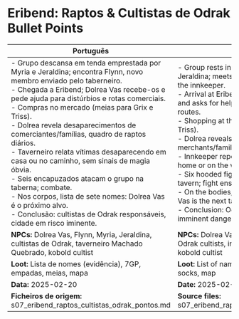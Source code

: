 # Eribend: Raptos & Cultistas de Odrak  Bullet Points

| Português                                                                                                                                                                                                                                                                                                                                                                                                                                                                                                                                                                                                                                                            | English                                                                                                                                                                                                                                                                                                                                                                                                                                                                                                                                                                                                                                                                          |
| -------------------------------------------------------------------------------------------------------------------------------------------------------------------------------------------------------------------------------------------------------------------------------------------------------------------------------------------------------------------------------------------------------------------------------------------------------------------------------------------------------------------------------------------------------------------------------------------------------------------------------------------------------------------- | -------------------------------------------------------------------------------------------------------------------------------------------------------------------------------------------------------------------------------------------------------------------------------------------------------------------------------------------------------------------------------------------------------------------------------------------------------------------------------------------------------------------------------------------------------------------------------------------------------------------------------------------------------------------------------- |
| - Grupo descansa em tenda emprestada por Myria e Jeraldina; encontra Flynn, novo membro enviado pelo taberneiro.<br>- Chegada a Eribend; Dolrea Vas recebe-os e pede ajuda para distúrbios e rotas comerciais.<br>- Compras no mercado (meias para Grix e Triss).<br>- Dolrea revela desaparecimentos de comerciantes/famílias, quadro de raptos diários.<br>- Taverneiro relata vítimas desaparecendo em casa ou no caminho, sem sinais de magia óbvia.<br>- Seis encapuzados atacam o grupo na taberna; combate.<br>- Nos corpos, lista de sete nomes: Dolrea Vas é o próximo alvo.<br>- Conclusão: cultistas de Odrak responsáveis, cidade em risco iminente.<br> | - Group rests in a tent lent by Myria and Jeraldina; meets Flynn, a new member sent by the innkeeper.<br>- Arrival at Eribend; Dolrea Vas greets them and asks for help with disturbances and trade routes.<br>- Shopping at the market (socks for Grix and Triss).<br>- Dolrea reveals disappearances of merchants/families, board of daily kidnappings.<br>- Innkeeper reports victims disappearing at home or on the way, no sign of obvious magic.<br>- Six hooded figures attack the group in the tavern; fight ensues.<br>- On the bodies, a list of seven names: Dolrea Vas is the next target.<br>- Conclusion: Odrak cultists responsible, city in imminent danger.<br> |
| **NPCs:** Dolrea Vas, Flynn, Myria, Jeraldina, cultistas de Odrak, taverneiro Machado Quebrado, kobold cultist                                                                                                                                                                                                                                                                                                                                                                                                                                                                                                                                                       | **NPCs:** Dolrea Vas, Flynn, Myria, Jeraldina, Odrak cultists, innkeeper Machado Quebrado, kobold cultist                                                                                                                                                                                                                                                                                                                                                                                                                                                                                                                                                                        |
| **Loot:** Lista de nomes (evidência), 7GP, empadas, meias, mapa                                                                                                                                                                                                                                                                                                                                                                                                                                                                                                                                                                                                      | **Loot:** List of names (evidence), 7GP, pies, socks, map                                                                                                                                                                                                                                                                                                                                                                                                                                                                                                                                                                                                                        |
| **Data:** 2025-02-20                                                                                                                                                                                                                                                                                                                                                                                                                                                                                                                                                                                                                                                 | **Date:** 2025-02-20                                                                                                                                                                                                                                                                                                                                                                                                                                                                                                                                                                                                                                                             |
| **Ficheiros de origem:** s07_eribend_raptos_cultistas_odrak_pontos.md                                                                                                                                                                                                                                                                                                                                                                                                                                                                                                                                                                                                | **Source files:** s07_eribend_raptos_cultistas_odrak_pontos.md                                                                                                                                                                                                                                                                                                                                                                                                                                                                                                                                                                                                                   |



















